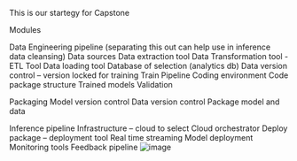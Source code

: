 This is our startegy for Capstone

Modules

Data Engineering pipeline (separating this out can help use in inference data cleansing)
	Data sources
	Data extraction tool
	Data Transformation tool - ETL Tool
	Data loading tool 
	Database of selection (analytics db)
	Data version control – version locked for training
  Train Pipeline
	Coding environment
	Code package structure
	Trained models
	Validation
	
		
Packaging
	Model version control
	Data version control
	Package model and data
	
Inference pipeline 
	Infrastructure – cloud to select
	Cloud orchestrator
Deploy package – deployment tool
Real time streaming
	Model deployment
	Monitoring tools
Feedback pipeline 
![image](https://github.com/user-attachments/assets/d6cfc392-b233-46bc-b3a4-42bd2634069e)
